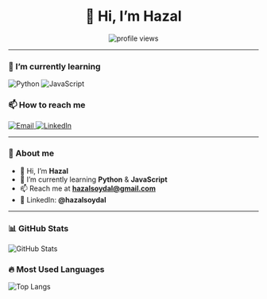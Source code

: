 <!-- Profile Header -->
<h1 align="center">👋 Hi, I’m Hazal</h1>

<p align="center">
  <img src="https://komarev.com/ghpvc/?username=hazalsoydal&style=for-the-badge" alt="profile views" />
</p>

---

### 🌱 I’m currently learning
<p>
  <img alt="Python" src="https://img.shields.io/badge/Python-3776AB?style=for-the-badge&logo=python&logoColor=white" />
  <img alt="JavaScript" src="https://img.shields.io/badge/JavaScript-F7DF1E?style=for-the-badge&logo=javascript&logoColor=000000" />
</p>

### 📫 How to reach me
<p>
  <a href="mailto:hazalsoydal@gmail.com">
    <img alt="Email" src="https://img.shields.io/badge/Email-hazalsoydal%40gmail.com-D14836?style=for-the-badge&logo=gmail&logoColor=white" />
  </a>
  <a href="https://www.linkedin.com/in/hazalsoydal" target="_blank">
    <img alt="LinkedIn" src="https://img.shields.io/badge/LinkedIn-@hazalsoydal-0A66C2?style=for-the-badge&logo=linkedin&logoColor=white" />
  </a>
</p>

---

### 🧭 About me
- 👋 Hi, I’m **Hazal**  
- 🌱 I’m currently learning **Python** & **JavaScript**  
- 📫 Reach me at **hazalsoydal@gmail.com**  
- 🔗 LinkedIn: **@hazalsoydal**

---

### 📊 GitHub Stats
<p>
  <img alt="GitHub Stats" src="https://github-readme-stats.vercel.app/api?username=hazalsoydal&show_icons=true&theme=radical" />
</p>

### 🔥 Most Used Languages
<p>
  <img alt="Top Langs" src="https://github-readme-stats.vercel.app/api/top-langs/?username=hazalsoydal&layout=compact&theme=radical" />
</p>

<!-- Optional: Streaks (isterseniz açın)
<p>
  <img alt="GitHub Streak" src="https://streak-stats.demolab.com/?user=hazalsoydal&theme=radical" />
</p>
-->

<!---
hazalsoydal/hazalsoydal is a ✨ special ✨ repository because its `README.md` (this file) appears on your GitHub profile.
You can click the Preview link to take a look at your changes.
--->
